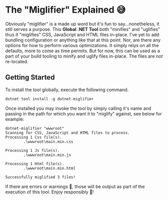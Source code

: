 # The "Miglifier" Explained 😅

Obviously "miglifier" is a made up word but it's fun to say...nonetheless, it still serves a purpose. This __Global .NET Tool__ both "minifies" and "uglifies" thus it "miglifies" CSS, JavaScript and HTML files in-place. I've yet to add bundling configuration or anything like that at this point. Nor, are there any options for how to perform various optimizations. It simply relys on all the defaults, more to come as time permits. But for now, this can be used as a part of your build tooling to minify and uglify files in-place. The files are _not_ re-located.

## Getting Started

To install the tool globally, execute the following command.

```console
dotnet tool install -g dotnet-miglifier
```

Once installed you may invoke the tool by simply calling it's name and passing in the path for which you want it to "miglify" against, see below for example:

```console
dotnet-miglifier "wwwroot"
Scanning for CSS, JavaScript and HTML files to process.
Processing 1 Css file(s).
        .\wwwroot\main.min.css

Processing 1 Js file(s).
        .\wwwroot\main.min.js

Processing 1 Html file(s).
        .\wwwroot\main.min.html

Successfully miglified 3 files!
```

If there are errors or warnings 💩, those will be output as part of the execution of this tool. Enjoy responsibly 🤘!
